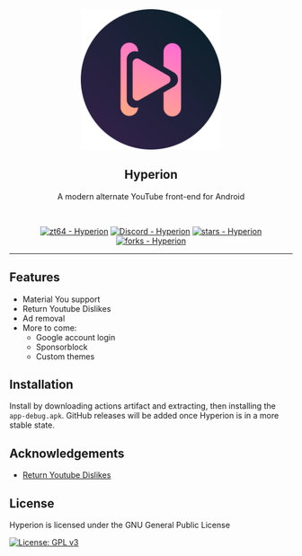 <div align="center">
  <img src="assets/logo.png" width=250>

## Hyperion

A modern alternate YouTube front-end for Android

  <br>

[![zt64 - Hyperion](https://img.shields.io/static/v1?label=zt64&message=Hyperion&color=teal&logo=github&style=for-the-badge)](https://github.com/zt64/Hyperion "Go to GitHub repo")
[![Discord - Hyperion](https://img.shields.io/discord/952784045702537246?color=teal&label=Hyperion&logo=Discord&logoColor=white&style=for-the-badge)](https://discord.gg/nsvwH5xDQM "Join our discord server")
[![stars - Hyperion](https://img.shields.io/github/stars/zt64/Hyperion?style=for-the-badge)](https://github.com/zt64/Hyperion)
[![forks - Hyperion](https://img.shields.io/github/forks/zt64/Hyperion?style=for-the-badge)](https://github.com/zt64/Hyperion)

  <hr>
</div>

## Features

- Material You support
- Return Youtube Dislikes
- Ad removal
- More to come:
    - Google account login
    - Sponsorblock
    - Custom themes

## Installation

Install by downloading actions artifact and extracting, then installing the `app-debug.apk`. GitHub
releases will be added once Hyperion is in a more stable state.

## Acknowledgements

- [Return Youtube Dislikes](https://github.com/Anarios/return-youtube-dislike)

## License

Hyperion is licensed under the GNU General Public License

[![License: GPL v3](https://img.shields.io/badge/License-GPL%20v3-blue.svg?style=for-the-badge)](https://www.gnu.org/licenses/gpl-3.0)